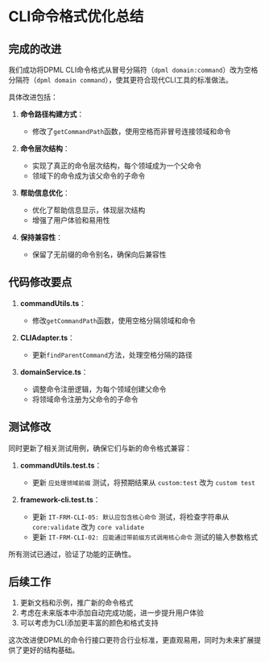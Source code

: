 # CLI命令格式优化总结

## 完成的改进

我们成功将DPML CLI命令格式从冒号分隔符（`dpml domain:command`）改为空格分隔符（`dpml domain command`），使其更符合现代CLI工具的标准做法。

具体改进包括：

1. **命令路径构建方式**：
   - 修改了`getCommandPath`函数，使用空格而非冒号连接领域和命令

2. **命令层次结构**：
   - 实现了真正的命令层次结构，每个领域成为一个父命令
   - 领域下的命令成为该父命令的子命令

3. **帮助信息优化**：
   - 优化了帮助信息显示，体现层次结构
   - 增强了用户体验和易用性

4. **保持兼容性**：
   - 保留了无前缀的命令别名，确保向后兼容性

## 代码修改要点

1. **commandUtils.ts**：
   - 修改`getCommandPath`函数，使用空格分隔领域和命令

2. **CLIAdapter.ts**：
   - 更新`findParentCommand`方法，处理空格分隔的路径

3. **domainService.ts**：
   - 调整命令注册逻辑，为每个领域创建父命令
   - 将领域命令注册为父命令的子命令

## 测试修改

同时更新了相关测试用例，确保它们与新的命令格式兼容：

1. **commandUtils.test.ts**：
   - 更新 `应处理领域前缀` 测试，将预期结果从 `custom:test` 改为 `custom test`

2. **framework-cli.test.ts**：
   - 更新 `IT-FRM-CLI-05: 默认应包含核心命令` 测试，将检查字符串从 `core:validate` 改为 `core validate`
   - 更新 `IT-FRM-CLI-02: 应能通过带前缀方式调用核心命令` 测试的输入参数格式

所有测试已通过，验证了功能的正确性。

## 后续工作

1. 更新文档和示例，推广新的命令格式
2. 考虑在未来版本中添加自动完成功能，进一步提升用户体验
3. 可以考虑为CLI添加更丰富的颜色和格式支持

这次改进使DPML的命令行接口更符合行业标准，更直观易用，同时为未来扩展提供了更好的结构基础。 